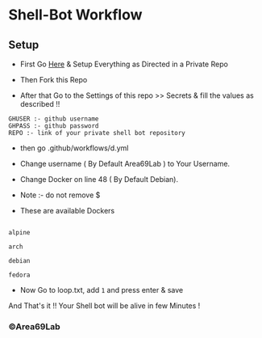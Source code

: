 # Shell-Bot Workflow #

## Setup ##
- First Go [Here](https://github.com/Area69Lab/shell-bot) & Setup Everything as Directed in a Private Repo
- Then Fork this Repo

- After that Go to the Settings of this repo >> Secrets & fill the values as described !!

```
GHUSER :- github username
GHPASS :- github password
REPO :- link of your private shell bot repository
```
- then go .github/workflows/d.yml

- Change username ( By Default Area69Lab ) to Your Username.

- Change Docker on line 48 ( By Default Debian).

- Note :- do not remove $

- These are available Dockers

```

alpine

arch

debian

fedora

```


- Now Go to loop.txt, add ```1``` and press enter & save 

And That's it !! Your Shell bot will be alive in few Minutes !

### ©Area69Lab ###
